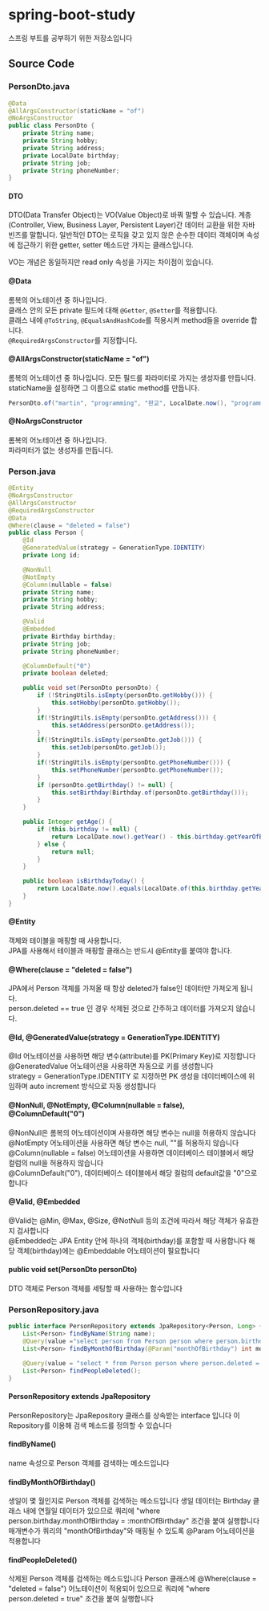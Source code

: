 # spring-boot-study  

스프링 부트를 공부하기 위한 저장소입니다  

## Source Code  

### PersonDto.java

```java
@Data
@AllArgsConstructor(staticName = "of")
@NoArgsConstructor
public class PersonDto {
    private String name;
    private String hobby;
    private String address;
    private LocalDate birthday;
    private String job;
    private String phoneNumber;
}
```

#### DTO  

DTO(Data Transfer Object)는 VO(Value Object)로 바꿔 말할 수 있습니다. 계층(Controller, View, Business Layer, Persistent Layer)간 데이터 교환을 위한 자바빈즈를 말합니다. 일반적인 DTO는 로직을 갖고 있지 않은 순수한 데이터 객체이며 속성에 접근하기 위한 getter, setter 메소드만 가지는 클래스입니다.  

VO는 개념은 동일하지만 read only 속성을 가지는 차이점이 있습니다.  


#### @Data  

롬복의 어노테이션 중 하나입니다.  
클래스 안의 모든 private 필드에 대해 `@Getter`, `@Setter`를 적용합니다.  
클래스 내에 `@ToString`, `@EqualsAndHashCode`를 적용시켜 method들을 override 합니다.  
`@RequiredArgsConstructor`를 지정합니다.  

#### @AllArgsConstructor(staticName = "of")  

롬복의 어노테이션 중 하나입니다.
모든 필드를 파라미터로 가지는 생성자를 만듭니다.  
staticName을 설정하면 그 이름으로 static method를 만듭니다.  

```java
PersonDto.of("martin", "programming", "판교", LocalDate.now(), "programmer", "010-1111-2222");
```

#### @NoArgsConstructor  

롬복의 어노테이션 중 하나입니다.  
파라미터가 없는 생성자를 만듭니다.  

### Person.java  

```java
@Entity
@NoArgsConstructor
@AllArgsConstructor
@RequiredArgsConstructor
@Data
@Where(clause = "deleted = false")
public class Person {
    @Id
    @GeneratedValue(strategy = GenerationType.IDENTITY)
    private Long id;

    @NonNull
    @NotEmpty
    @Column(nullable = false)
    private String name;
    private String hobby;
    private String address;

    @Valid
    @Embedded
    private Birthday birthday;
    private String job;
    private String phoneNumber;

    @ColumnDefault("0")
    private boolean deleted;

    public void set(PersonDto personDto) {
        if (!StringUtils.isEmpty(personDto.getHobby())) {
            this.setHobby(personDto.getHobby());
        }
        if(!StringUtils.isEmpty(personDto.getAddress())) {
            this.setAddress(personDto.getAddress());
        }
        if(!StringUtils.isEmpty(personDto.getJob())) {
            this.setJob(personDto.getJob());
        }
        if(!StringUtils.isEmpty(personDto.getPhoneNumber())) {
            this.setPhoneNumber(personDto.getPhoneNumber());
        }
        if (personDto.getBirthday() != null) {
            this.setBirthday(Birthday.of(personDto.getBirthday()));
        }
    }

    public Integer getAge() {
        if (this.birthday != null) {
            return LocalDate.now().getYear() - this.birthday.getYearOfBirthday() + 1;
        } else {
            return null;
        }
    }

    public boolean isBirthdayToday() {
        return LocalDate.now().equals(LocalDate.of(this.birthday.getYearOfBirthday(), this.birthday.getMonthOfBirthday(), this.birthday.getDayOfBirthday()));
    }
}
```

#### @Entity  

객체와 테이블을 매핑할 때 사용합니다.  
JPA를 사용해서 테이블과 매핑할 클래스는 반드시 @Entity를 붙여야 합니다.  


#### @Where(clause = "deleted = false")  

JPA에서 Person 객체를 가져올 때 항상 deleted가 false인 데이터만 가져오게 됩니다.  
person.deleted == true 인 경우 삭제된 것으로 간주하고 데이터를 가져오지 않습니다.  

#### @Id, @GeneratedValue(strategy = GenerationType.IDENTITY)  

@Id 어노테이션을 사용하면 해당 변수(attribute)를 PK(Primary Key)로 지정합니다  
@GeneratedValue 어노테이션을 사용하면 자동으로 키를 생성합니다  
strategy = GenerationType.IDENTITY 로 지정하면 PK 생성을 데이터베이스에 위임하며 auto increment 방식으로 자동 생성합니다  

#### @NonNull, @NotEmpty, @Column(nullable = false), @ColumnDefault("0")  

@NonNull은 롬복의 어노테이션이며 사용하면 해당 변수는 null을 허용하지 않습니다  
@NotEmpty 어노테이션을 사용하면 해당 변수는 null, ""를 허용하지 않습니다  
@Column(nullable = false) 어노테이션을 사용하면 데이터베이스 테이블에서 해당 컬럼의 null을 허용하지 않습니다  
@ColumnDefault("0"), 데이터베이스 테이블에서  해당 컬럼의 default값을 "0"으로 합니다  

#### @Valid, @Embedded  

@Valid는 @Min, @Max, @Size, @NotNull 등의 조건에 따라서 해당 객체가 유효한지 검사합니다  
@Embedded는 JPA Entity 안에 하나의 객체(birthday)를 포함할 때 사용합니다 해당 객체(birthday)에는 @Embeddable 어노테이션이 필요합니다  

#### public void set(PersonDto personDto)  

DTO 객체로 Person 객체를 세팅할 때 사용하는 함수입니다  

### PersonRepository.java

```java
public interface PersonRepository extends JpaRepository<Person, Long> {
    List<Person> findByName(String name);
    @Query(value ="select person from Person person where person.birthday.monthOfBirthday = :monthOfBirthday")
    List<Person> findByMonthOfBirthday(@Param("monthOfBirthday") int monthOfBirthday);

    @Query(value = "select * from Person person where person.deleted = true", nativeQuery = true)
    List<Person> findPeopleDeleted();
}
```

#### PersonRepository extends JpaRepository
PersonRepository는 JpaRepository 클래스를 상속받는 interface 입니다
이 Repository를 이용해 검색 메소드를 정의할 수 있습니다

#### findByName()
name 속성으로 Person 객체를 검색하는 메소드입니다

#### findByMonthOfBirthday()
생일이 몇 월인지로 Person 객체를 검색하는 메소드입니다
생일 데이터는 Birthday 클래스 내에 연월일 데이터가 있으므로 쿼리에 "where person.birthday.monthOfBirthday = :monthOfBirthday" 조건을 붙여 실행합니다
매개변수가 쿼리의 "monthOfBirthday"와 매핑될 수 있도록 @Param 어노테이션을 적용합니다

#### findPeopleDeleted()
삭제된 Person 객체를 검색하는 메소드입니다
Person 클래스에 @Where(clause = "deleted = false") 어노테이션이 적용되어 있으므로 쿼리에 "where person.deleted = true" 조건을 붙여 실행합니다

